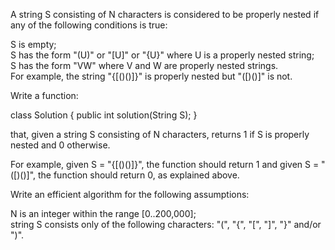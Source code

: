 A string S consisting of N characters is considered to be properly nested if any of the following conditions is true:  
  
S is empty;  
S has the form "(U)" or "[U]" or "{U}" where U is a properly nested string;  
S has the form "VW" where V and W are properly nested strings.  
For example, the string "{[()()]}" is properly nested but "([)()]" is not.  
  
Write a function:  
  
class Solution { public int solution(String S); }  
  
that, given a string S consisting of N characters, returns 1 if S is properly nested and 0 otherwise.  
  
For example, given S = "{[()()]}", the function should return 1 and given S = "([)()]", the function should return 0, as explained above.  
  
Write an efficient algorithm for the following assumptions:  
  
N is an integer within the range [0..200,000];  
string S consists only of the following characters: "(", "{", "[", "]", "}" and/or ")".
